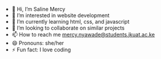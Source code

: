 - 👋 Hi, I’m Saline Mercy
- 👀 I’m interested in website development
- 🌱 I’m currently learning html, css, and javascript
- 💞️ I’m looking to collaborate on similar projects
- 📫 How to reach me mercy.nyawade@students.jkuat.ac.ke
- 😄 Pronouns: she/her
- ⚡ Fun fact: I love coding

<!---
SaliMerc/SaliMerc is a ✨ special ✨ repository because its `README.md` (this file) appears on your GitHub profile.
You can click the Preview link to take a look at your changes.
--->
